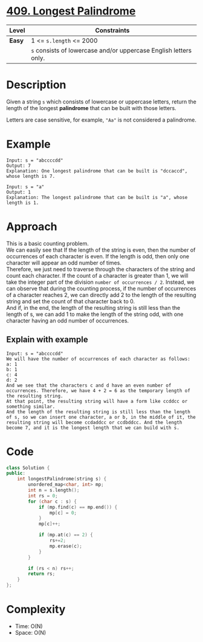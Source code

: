 # [409. Longest Palindrome](https://leetcode.com/problems/longest-palindrome/description/)

|Level|Constraints|
|------|----------|
|**Easy**|1 <= `s.length` <= 2000|
||`s` consists of lowercase and/or uppercase English letters only.|

# Description
Given a string `s` which consists of lowercase or uppercase letters, return the length of the longest **palindrome** that can be built with those letters.  

Letters are case sensitive, for example, `"Aa"` is not considered a palindrome.

# Example
```
Input: s = "abccccdd"
Output: 7
Explanation: One longest palindrome that can be built is "dccaccd", whose length is 7.
```
```
Input: s = "a"
Output: 1
Explanation: The longest palindrome that can be built is "a", whose length is 1.
```

# Approach
This is a basic counting problem.  
We can easily see that If the length of the string is even, then the number of occurrences of each character is even. If the length is odd, then only one character will appear an odd number of times.  
Therefore, we just need to traverse through the characters of the string and count each character. If the count of a character is greater than 1, we will take the integer part of the division `number of occurrences / 2`. Instead, we can observe that during the counting process, if the number of occurrences of a character reaches 2, we can directly add 2 to the length of the resulting string and set the count of that character back to 0.  
And if, in the end, the length of the resulting string is still less than the length of s, we can add 1 to make the length of the string odd, with one character having an odd number of occurrences.

## Explain with example
```
Input: s = "abccccdd"
We will have the number of occurrences of each character as follows:
a: 1
b: 1
c: 4
d: 2
And we see that the characters c and d have an even number of occurrences. Therefore, we have 4 + 2 = 6 as the temporary length of the resulting string.
At that point, the resulting string will have a form like ccddcc or something similar.  
And the length of the resulting string is still less than the length of s, so we can insert one character, a or b, in the middle of it, the resulting string will become ccdaddcc or ccdbddcc. And the length become 7, and it is the longest length that we can build with s.
```
# Code
```C++
class Solution {
public:
    int longestPalindrome(string s) {
        unordered_map<char, int> mp;
        int n = s.length();
        int rs = 0;
        for (char c : s) {
            if (mp.find(c) == mp.end()) {
                mp[c] = 0;
            }
            mp[c]++;

            if (mp.at(c) == 2) {
                rs+=2;
                mp.erase(c);
            }
        }

        if (rs < n) rs++;
        return rs;
    }
};
```

# Complexity
- Time: O(N)
- Space: O(N)